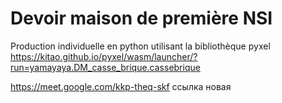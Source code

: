 # Devoir maison de première NSI

Production individuelle en python utilisant la bibliothèque pyxel
https://kitao.github.io/pyxel/wasm/launcher/?run=yamayaya.DM_casse_brique.cassebrique


https://meet.google.com/kkp-theq-skf ссылка новая
